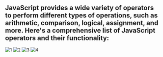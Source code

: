 ## JavaScript provides a wide variety of operators to perform different types of operations, such as arithmetic, comparison, logical, assignment, and more. Here's a comprehensive list of JavaScript operators and their functionality:

![1](https://github.com/user-attachments/assets/4ba1c922-0544-4207-838f-7e87fa34df9f)
![2](https://github.com/user-attachments/assets/21ad0d28-2439-4f72-9f2d-cce1963c4ed7)
![3](https://github.com/user-attachments/assets/cca9956c-9de1-4d77-be6c-19c0b06d259b)
![4](https://github.com/user-attachments/assets/92bc8379-2a96-4cb8-94f8-b84148ec413c)
